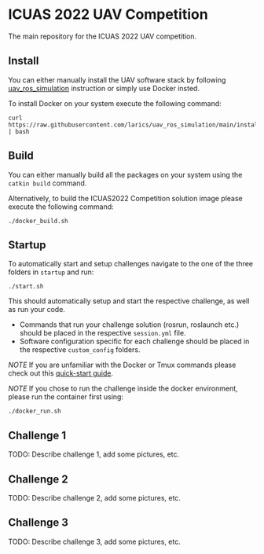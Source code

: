 # ICUAS 2022 UAV Competition
The main repository for the ICUAS 2022 UAV competition.

## Install

You can either manually install the UAV software stack by following 
[uav_ros_simulation](https://github.com/larics/uav_ros_simulation) instruction or simply 
use Docker insted.

To install Docker on your system execute the following command:
```
curl https://raw.githubusercontent.com/larics/uav_ros_simulation/main/installation/dependencies/docker.sh | bash
```

## Build

You can either manually build all the packages on your system using the ```catkin build``` command.

Alternatively, to build the ICUAS2022 Competition solution image please execute the following command:
```
./docker_build.sh
```

## Startup

To automatically start and setup challenges navigate to the one of the three folders in ```startup``` and run:
```
./start.sh
```
This should automatically setup and start the respective challenge, as well as run your code.

* Commands that run your challenge solution (rosrun, roslaunch etc.) should be placed in the respective ```session.yml``` file.
* Software configuration specific for each challenge should be placed in the respective ```custom_config``` folders.

*NOTE* If you are unfamiliar with the Docker or Tmux commands please check out this [quick-start guide](https://github.com/larics/uav_ros_simulation/blob/main/HOWTO.md).

*NOTE* If you chose to run the challenge inside the docker environment, please run the container first using:
```
./docker_run.sh
```

## Challenge 1

TODO: Describe challenge 1, add some pictures, etc.

## Challenge 2

TODO: Describe challenge 2, add some pictures, etc.

## Challenge 3

TODO: Describe challenge 3, add some pictures, etc.